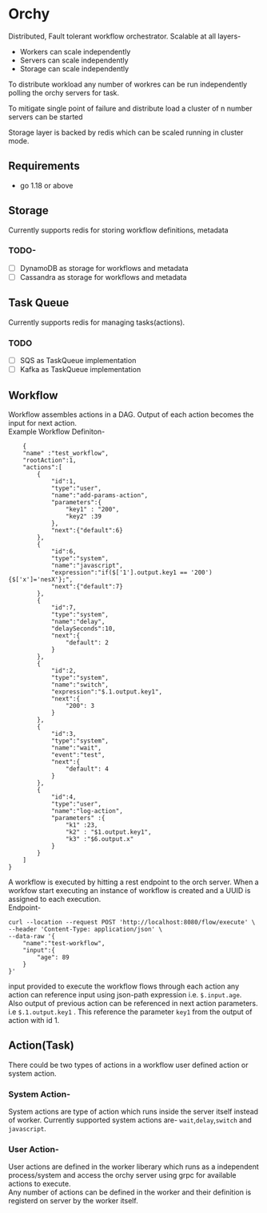 # Orchy
Distributed, Fault tolerant workflow orchestrator. Scalable at all layers-
* Workers can scale independently
* Servers can scale independently
* Storage can scale independently

To distribute workload any number of workres can be run independently polling the orchy servers for task.

To mitigate single point of failure and distribute load a cluster of n number servers can be started

Storage layer is backed by redis which can be scaled running in cluster mode.
## Requirements
* go 1.18 or above

## Storage
Currently supports redis for storing workflow definitions, metadata
### TODO-
- [ ] DynamoDB as storage for workflows and metadata
- [ ] Cassandra as storage for workflows and metadata

## Task Queue
Currently supports redis for managing tasks(actions).
### TODO
- [ ] SQS as TaskQueue implementation
- [ ] Kafka as TaskQueue implementation

## Workflow

Workflow assembles actions in a DAG. Output of each action becomes the input for next action.<br />
Example Workflow Definiton-
```
    {
	"name" :"test_workflow",
	"rootAction":1,
	"actions":[
		{
			"id":1,
			"type":"user",
			"name":"add-params-action",
			"parameters":{
                "key1" : "200",
                "key2" :39
            },
			"next":{"default":6}
		},
        {
			"id":6,
			"type":"system",
			"name":"javascript",
            "expression":"if($['1'].output.key1 == '200') {$['x']='nesX'};",
			"next":{"default":7}
		},
        {
			"id":7,
			"type":"system",
			"name":"delay",
			"delaySeconds":10,
			"next":{
				"default": 2
			}
		},
		{
			"id":2,
			"type":"system",
			"name":"switch",
			"expression":"$.1.output.key1",
			"next":{
				"200": 3
			}
		},
        {
			"id":3,
			"type":"system",
			"name":"wait",
			"event":"test",
			"next":{
				"default": 4
			}
		},
		{
			"id":4,
			"type":"user",
			"name":"log-action",
            "parameters" :{
                "k1" :23,
                "k2" : "$1.output.key1",
                "k3" :"$6.output.x"
            }
		}
	]
}
```
A workflow is executed by hitting a rest endpoint to the orch server. When a workfow start executing an instance of workflow is created and a UUID is assigned to each execution.<br />
Endpoint-
```
curl --location --request POST 'http://localhost:8080/flow/execute' \
--header 'Content-Type: application/json' \
--data-raw '{
    "name":"test-workflow",
    "input":{
        "age": 89
    }
}'
```
input provided to execute the workflow flows through each action any action can reference input using json-path expression i.e. ```$.input.age```.<br />
Also output of previous action can be referenced in next action parameters. i.e ```$.1.output.key1``` . This reference the parameter ```key1``` from the output of action with id 1.
## Action(Task)
There could be two types of actions in a workflow user defined action or system action.

### System Action- 
System actions are type of action which runs inside the server itself instead of worker. Currently supported system actions are- ```wait```,```delay```,```switch``` and ```javascript```.

### User Action- 
User actions are defined in the worker liberary which runs as a independent process/system and access the orchy server using grpc for available actions to execute.<br />
Any number of actions can be defined in the worker and their definition is registerd on server by the worker itself.
